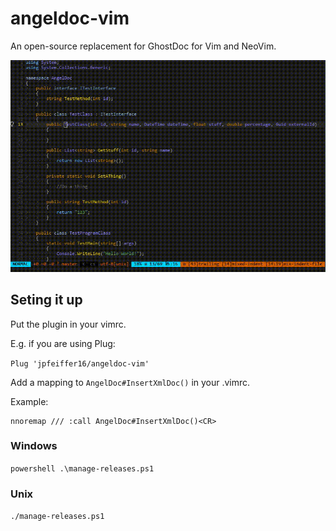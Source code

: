 # angeldoc-vim

An open-source replacement for GhostDoc for Vim and NeoVim.

![Demo](assets/AngelDoc.gif)


## Seting it up
Put the plugin in your vimrc.

E.g. if you are using Plug:

`Plug 'jpfeiffer16/angeldoc-vim'`

Add a mapping to `AngelDoc#InsertXmlDoc()` in your .vimrc.

Example:
```
nnoremap /// :call AngelDoc#InsertXmlDoc()<CR>
```

### Windows

`powershell .\manage-releases.ps1`

### Unix

`./manage-releases.ps1`
